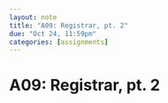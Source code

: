 ```yaml
---
layout: note
title: "A09: Registrar, pt. 2"
due: "Oct 24, 11:59pm"
categories: [assignments]
---
```


# A09: Registrar, pt. 2




